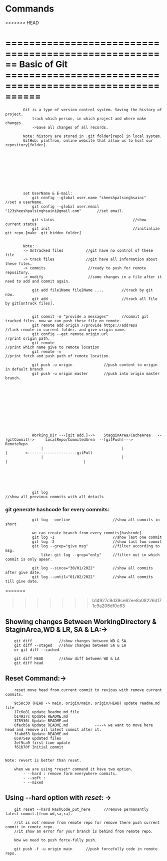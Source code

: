 # Commands

<<<<<<< HEAD

# ====================================================== Basic of Git ==========================================================

            Git is a type of version control system. Saving the history of project.
                track which person, in which project and where make changes.
                ->Save all changes of all records.

            Note: history are stored in .git folder[repo] in local system.
            GitHub: platfrom, online website that allow us to host our repository[folder].










            set UserName & E-mail:
                git config --global user.name "sheeshpalsinghsaini"                     //set a userName.
                git config --global user.email "123sheeshpalsinghsaini@gmail.com"       //set email.

                git status                                   //show current status
                git init                                     //initialize git repo.[make .git hidden folder]


            Note:
            -> Untracked files          //git have no control of these file
            -> track files              //git have all information about these files.
            -> commits                   //ready to push for remote repository.
            -> modify                    //some changes in a file after it need to add and commit again.

                git add file1Name file2Name ....        //track by git now.
                git add .                               //track all file by git[untrack files].

                
                git commit -m "provide a messages"      //commit git tracked files. now we can push these file on remote.
                git remote add origin //provide https://address         //link remote in current folder. and give origin name.
                git config --get remote.origin.url                      //print origin path.
                git remote                                              //print which name give to remote location
                git remote -v                                           //print fetch and push path of remote location.

                git push -u origin              //push content to origin in default branch
                git push -u origin master       //push into origin master branch.

                










                Working_Dir ---[git add.]-->    StagginArea/CacheArea   --[gitCommit]->     LocalRepo/CommitedArea  --[gitPush]--->     RemoteRepo
                    |                                   |                                                |        <----------------------gitPull
                    |                                   |                                                |                                  |






                git log                                                 //show all previous commits with all details



  ###  git generate hashcode for every commits:

                git log --oneline                   //show all commits in short

                we can create branch from every commits[hashcode].
                git log -1                          //show last one commit
                git log -2                          //show last two commit
                git log --grep="give msg"           //filter according to msg.
                    like: git log --grep="only"     //filter out in which commit is only apear.
                
                git log --since="30/01/2022"        //show all commits after give date.
                git log --until="01/02/2022"        //show all commits till give date.

=======
>>>>>>> b14927c9d39ce62ee8a08226d171c9a206df0c63





  ## Showing changes Between WorkingDirectory & StaginArea,WD & LR, SA & LA:->
        git diff            //show changes between WD & SA
        git diff --staged   //show changes between SA & LA
        or git diff --cached 

        git diff HEAD       //show diff between WD & LA
        git diff head



  ## Reset Command:->
        reset move head from current commit to revious with remove current commits.

        9c58c30 (HEAD -> main, origin/main, origin/HEAD) update readme.md file
        17c6e81 update Readme.md file
        b14927c Update README.md
        378930f Update README.md
        8fecb5a Update README.md            ----> we want to move here head and remove all latest commit after it.
        3fabd53 Update README.md
        65875e9 updated files
        2ef9ca9 first time update
        f61b70f Initial commit


    Note: revert is better than reset.

        when we are using *reset* command it have two option.
            - --hard : remove form everywhere commits.
            - --soft : 
            - --mixed

  ## Using --hard option with *reset*: ->
        git reset --hard HashCode_put_here      //remove permanantly latest commit.[from wd,sa,ra].

        //it is not remove from remote repo for remove there push current commit in remote repo.
        //it show an error for your branch is behind from remote repo.

        Now we need to push force-fully push.

        git push -f -u origin main      //push forcefully code in remote repo.